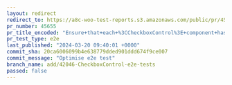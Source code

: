 ```yaml
---
layout: redirect
redirect_to: https://a8c-woo-test-reports.s3.amazonaws.com/public/pr/45655/e2e/index.html
pr_number: 45655
pr_title_encoded: "Ensure+that+each+%3CCheckboxControl%3E+component+has+a+unique+ID"
pr_test_type: e2e
last_published: "2024-03-20 09:40:01 +0000"
commit_sha: 20ca6006099b4e638779dded901ddd674f9ce007
commit_message: "Optimise e2e test"
branch_name: add/42046-CheckboxControl-e2e-tests
passed: false
---
```

